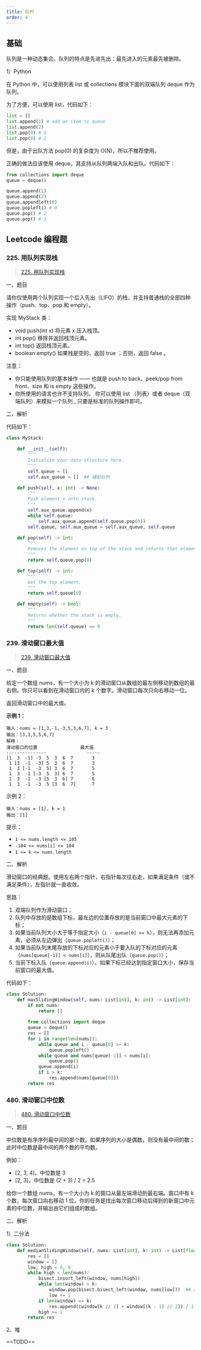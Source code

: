 ```yaml
---
title: 队列
order: 4
---
```




## 基础

队列是一种动态集合。队列的特点是先进先出：最先进入的元素最先被删除。

1）Python

在 Python 中，可以使用列表 list 或 collections 模块下面的双端队列 deque 作为队列。

为了方便，可以使用 list，代码如下：

```python
list = []
list.append(1) # add an item to queue
list.append(2)
list.pop(0) # 1
list.pop(0) # 2
```

但是，由于出队方法 pop(0) 的复杂度为 O(N)，所以不推荐使用。

正确的做法应该使用 deque，其支持从队列两端入队和出队。代码如下：

```python
from collections import deque
queue = deque()

queue.append(1)
queue.append(2)
queue.appendleft(0)
queue.popleft() # 0
queue.pop() # 2
queue.pop() # 1
```



## Leetcode 编程题

### 225. 用队列实现栈

> [225. 用队列实现栈](https://leetcode.cn/problems/implement-stack-using-queues/)

一、题目

请你仅使用两个队列实现一个后入先出（LIFO）的栈，并支持普通栈的全部四种操作（push、top、pop 和 empty）。

实现 MyStack 类：

-   void push(int x) 将元素 x 压入栈顶。
-   int pop() 移除并返回栈顶元素。
-   int top() 返回栈顶元素。
-   boolean empty() 如果栈是空的，返回 true ；否则，返回 false 。

注意：

-   你只能使用队列的基本操作 —— 也就是 push to back、peek/pop from front、size 和 is empty 这些操作。
-   你所使用的语言也许不支持队列。 你可以使用 list （列表）或者 deque（双端队列）来模拟一个队列 , 只要是标准的队列操作即可。

二、解析

代码如下：

```python
class MyStack:

    def __init__(self):
        """
        Initialize your data structure here.
        """
        self.queue = []
        self.aux_queue = []  ## 辅助队列

    def push(self, x: int) -> None:
        """
        Push element x onto stack.
        """
        self.aux_queue.append(x)
        while self.queue:
            self.aux_queue.append(self.queue.pop(0))
        self.queue, self.aux_queue = self.aux_queue, self.queue

    def pop(self) -> int:
        """
        Removes the element on top of the stack and returns that element.
        """
        return self.queue.pop(0)

    def top(self) -> int:
        """
        Get the top element.
        """
        return self.queue[0]

    def empty(self) -> bool:
        """
        Returns whether the stack is empty.
        """
        return len(self.queue) == 0
```



### 239. 滑动窗口最大值

> [239. 滑动窗口最大值](https://leetcode-cn.com/problems/sliding-window-maximum/ "239. 滑动窗口最大值")

一、题目

给定一个数组 nums，有一个大小为 k 的滑动窗口从数组的最左侧移动到数组的最右侧。你只可以看到在滑动窗口内的 k 个数字。滑动窗口每次只向右移动一位。

返回滑动窗口中的最大值。

**示例 1：**

```纯文本
输入：nums = [1,3,-1,-3,5,3,6,7], k = 3
输出：[3,3,5,5,6,7]
解释：
滑动窗口的位置                最大值
---------------               -----
[1  3  -1] -3  5  3  6  7       3
 1 [3  -1  -3] 5  3  6  7       3
 1  3 [-1  -3  5] 3  6  7       5
 1  3  -1 [-3  5  3] 6  7       5
 1  3  -1  -3 [5  3  6] 7       6
 1  3  -1  -3  5 [3  6  7]      7
```

示例 2：

```纯文本
输入：nums = [1], k = 1
输出：[1]
```

提示：

-   `1 <= nums.length <= 105`
-   `-104 <= nums[i] <= 104`
-   `1 <= k <= nums.length`

二、解析

滑动窗口的经典题。使用左右两个指针，右指针每次往右走，如果满足条件（或不满足条件），左指针就一直收敛。

思路：

1.  双端队列作为滑动窗口；
2.  队列中存放的是数组下标，最左边的位置存放的是当前窗口中最大元素的下标；
3.  如果当前队列大小大于等于指定大小（`i - queue[0] >= k`），则无法再添加元素，必须从左边弹出（`queue.popleft()`）；
4.  如果当前队列末尾存放的下标对应的元素小于要入队的下标对应的元素（`nums[queue[-1]] < nums[i]`），则从队尾出队（`queue.pop()`）；
5.  当前下标入队（`queue.append(i)`）。如果下标已经达到指定窗口大小，保存当前窗口的最大值。

代码如下：

```python
class Solution:
    def maxSlidingWindow(self, nums: List[int], k: int) -> List[int]:
        if not nums:
            return []
        
        from collections import deque
        queue = deque()
        res = []
        for i in range(len(nums)):
            while queue and i - queue[0] >= k:
                queue.popleft()
            while queue and nums[queue[-1]] < nums[i]:
                queue.pop()
            queue.append(i)
            if i > k:
                res.append(nums[queue[0]]) 
        return res
```



### 480. 滑动窗口中位数

> [480. 滑动窗口中位数](https://leetcode-cn.com/problems/sliding-window-median/ "480. 滑动窗口中位数")

一、题目

中位数是有序序列最中间的那个数。如果序列的大小是偶数，则没有最中间的数；此时中位数是最中间的两个数的平均数。

例如：

-   \[2, 3, 4]，中位数是 3
-   \[2, 3]，中位数是 (2 + 3) / 2 = 2.5

给你一个数组 nums，有一个大小为 k 的窗口从最左端滑动到最右端。窗口中有 k 个数，每次窗口向右移动 1 位。你的任务是找出每次窗口移动后得到的新窗口中元素的中位数，并输出由它们组成的数组。

二、解析

1）二分法

```python
class Solution:
    def medianSlidingWindow(self, nums: List[int], k: int) -> List[float]:
        res = []
        window = []
        low, high = 0, 0
        while high < len(nums):
            bisect.insort_left(window, nums[high])
            while len(window) > k:
                window.pop(bisect.bisect_left(window, nums[low]))  ## 出窗
                low += 1
            if len(window) == k:
                res.append((window[k // 2] + window[(k - 1) // 2]) / 2)
            high += 1
        return res
```

2、堆

==TODO==

